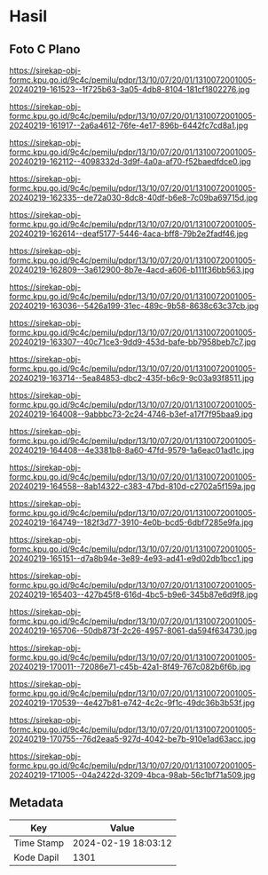 # Hasil

## Foto C Plano

https://sirekap-obj-formc.kpu.go.id/9c4c/pemilu/pdpr/13/10/07/20/01/1310072001005-20240219-161523--1f725b63-3a05-4db8-8104-181cf1802276.jpg

https://sirekap-obj-formc.kpu.go.id/9c4c/pemilu/pdpr/13/10/07/20/01/1310072001005-20240219-161917--2a6a4612-76fe-4e17-896b-6442fc7cd8a1.jpg

https://sirekap-obj-formc.kpu.go.id/9c4c/pemilu/pdpr/13/10/07/20/01/1310072001005-20240219-162112--4098332d-3d9f-4a0a-af70-f52baedfdce0.jpg

https://sirekap-obj-formc.kpu.go.id/9c4c/pemilu/pdpr/13/10/07/20/01/1310072001005-20240219-162335--de72a030-8dc8-40df-b6e8-7c09ba69715d.jpg

https://sirekap-obj-formc.kpu.go.id/9c4c/pemilu/pdpr/13/10/07/20/01/1310072001005-20240219-162614--deaf5177-5446-4aca-bff8-79b2e2fadf46.jpg

https://sirekap-obj-formc.kpu.go.id/9c4c/pemilu/pdpr/13/10/07/20/01/1310072001005-20240219-162809--3a612900-8b7e-4acd-a606-b111f36bb563.jpg

https://sirekap-obj-formc.kpu.go.id/9c4c/pemilu/pdpr/13/10/07/20/01/1310072001005-20240219-163036--5426a199-31ec-489c-9b58-8638c63c37cb.jpg

https://sirekap-obj-formc.kpu.go.id/9c4c/pemilu/pdpr/13/10/07/20/01/1310072001005-20240219-163307--40c71ce3-9dd9-453d-bafe-bb7958beb7c7.jpg

https://sirekap-obj-formc.kpu.go.id/9c4c/pemilu/pdpr/13/10/07/20/01/1310072001005-20240219-163714--5ea84853-dbc2-435f-b6c9-9c03a93f8511.jpg

https://sirekap-obj-formc.kpu.go.id/9c4c/pemilu/pdpr/13/10/07/20/01/1310072001005-20240219-164008--9abbbc73-2c24-4746-b3ef-a17f7f95baa9.jpg

https://sirekap-obj-formc.kpu.go.id/9c4c/pemilu/pdpr/13/10/07/20/01/1310072001005-20240219-164408--4e3381b8-8a60-47fd-9579-1a6eac01ad1c.jpg

https://sirekap-obj-formc.kpu.go.id/9c4c/pemilu/pdpr/13/10/07/20/01/1310072001005-20240219-164558--8ab14322-c383-47bd-810d-c2702a5f159a.jpg

https://sirekap-obj-formc.kpu.go.id/9c4c/pemilu/pdpr/13/10/07/20/01/1310072001005-20240219-164749--182f3d77-3910-4e0b-bcd5-6dbf7285e9fa.jpg

https://sirekap-obj-formc.kpu.go.id/9c4c/pemilu/pdpr/13/10/07/20/01/1310072001005-20240219-165151--d7a8b94e-3e89-4e93-ad41-e9d02db1bcc1.jpg

https://sirekap-obj-formc.kpu.go.id/9c4c/pemilu/pdpr/13/10/07/20/01/1310072001005-20240219-165403--427b45f8-616d-4bc5-b9e6-345b87e6d9f8.jpg

https://sirekap-obj-formc.kpu.go.id/9c4c/pemilu/pdpr/13/10/07/20/01/1310072001005-20240219-165706--50db873f-2c26-4957-8061-da594f634730.jpg

https://sirekap-obj-formc.kpu.go.id/9c4c/pemilu/pdpr/13/10/07/20/01/1310072001005-20240219-170011--72086e71-c45b-42a1-8f49-767c082b6f6b.jpg

https://sirekap-obj-formc.kpu.go.id/9c4c/pemilu/pdpr/13/10/07/20/01/1310072001005-20240219-170539--4e427b81-e742-4c2c-9f1c-49dc36b3b53f.jpg

https://sirekap-obj-formc.kpu.go.id/9c4c/pemilu/pdpr/13/10/07/20/01/1310072001005-20240219-170755--76d2eaa5-927d-4042-be7b-910e1ad63acc.jpg

https://sirekap-obj-formc.kpu.go.id/9c4c/pemilu/pdpr/13/10/07/20/01/1310072001005-20240219-171005--04a2422d-3209-4bca-98ab-56c1bf71a509.jpg


## Metadata

| Key        | Value               |
| ---------- | ------------------- |
| Time Stamp | 2024-02-19 18:03:12 |
| Kode Dapil | 1301                |



